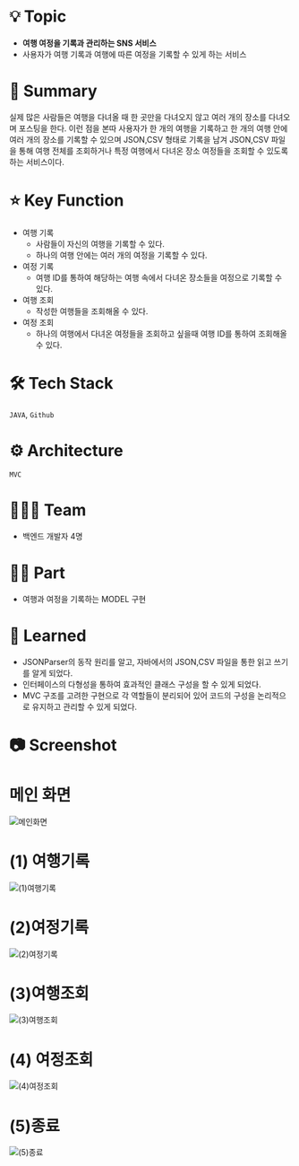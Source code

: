 # 💡 Topic

- **여행 여정을 기록과 관리하는 SNS 서비스**
- 사용자가 여행 기록과 여행에 따른 여정을 기록할 수 있게 하는 서비스




# 📝 Summary

실제 많은 사람들은 여행을 다녀올 때 한 곳만을 다녀오지 않고 여러 개의 장소를 다녀오며 포스팅을 한다. 이런 점을 본따 사용자가 한 개의 여행을 기록하고 한 개의 여행 안에 여러 개의 장소를 기록할 수 있으며 JSON,CSV 형태로 기록을 남겨 JSON,CSV 파일을 통해 여행 전체를 조회하거나 특정 여행에서  다녀온 장소 여정들을 조회할 수 있도록 하는 서비스이다.




# ⭐️ Key Function

- 여행 기록
    - 사람들이 자신의 여행을 기록할 수 있다.
    - 하나의 여행 안에는 여러 개의 여정을 기록할 수 있다.
- 여정 기록
    - 여행 ID를 통하여 해당하는 여행 속에서 다녀온 장소들을 여정으로 기록할 수 있다.
- 여행 조회
    - 작성한 여행들을 조회해올 수 있다.
- 여정 조회
    - 하나의 여행에서 다녀온 여정들을 조회하고 싶을때 여행 ID를 통하여 조회해올 수 있다.



 

# 🛠 Tech Stack

`JAVA`, `Github`



# ⚙️ Architecture

`MVC`




# 🧑🏻‍💻 Team

- 백엔드 개발자 4명




# 🤚🏻 Part

- 여행과 여정을 기록하는 MODEL 구현




# 🤔 Learned

- JSONParser의 동작 원리를 알고, 자바에서의 JSON,CSV 파일을 통한 읽고 쓰기를 알게 되었다.
- 인터페이스의 다형성을 통하여 효과적인 클래스 구성을 할 수 있게 되었다.
- MVC 구조를 고려한 구현으로 각 역할들이 분리되어 있어 코드의 구성을 논리적으로 유지하고 관리할 수 있게 되었다.






# 📷 Screenshot

# 메인 화면

![메인화면](https://github.com/Parkgeonmoo/SNS_Toy_Project/assets/50697545/3cf7e4b7-4737-4331-aac3-bbc25ec26775)


# (1) 여행기록

![(1)여행기록](https://github.com/Parkgeonmoo/SNS_Toy_Project/assets/50697545/74c1d3d2-a58d-46da-a8f3-468d26f988b2)


# (2)여정기록
![(2)여정기록](https://github.com/Parkgeonmoo/SNS_Toy_Project/assets/50697545/828a8bbe-4712-4908-9cbc-c1cfd1f30779)


# (3)여행조회
![(3)여행조회](https://github.com/Parkgeonmoo/SNS_Toy_Project/assets/50697545/8a449359-c410-411f-b065-8cc78625ef8d)


# (4) 여정조회

![(4)여정조회](https://github.com/Parkgeonmoo/SNS_Toy_Project/assets/50697545/bc639cba-ef7d-4f9e-94de-9d95ac13b206)


# (5)종료
![(5)종료](https://github.com/Parkgeonmoo/SNS_Toy_Project/assets/50697545/0c86d7a2-0964-4089-a732-c981365f89cb)
